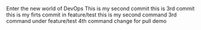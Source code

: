 Enter the new world of DevOps 
This is my second commit 
this is 3rd commit
this is my firts commit in feature/test
this is my second command 
3rd command under feature/test
4th command change for pull demo 
